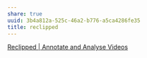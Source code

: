 ```yaml
---
share: true
uuid: 3b4a812a-525c-46a2-b776-a5ca4286fe35
title: reclipped
---
```

[Reclipped | Annotate and Analyse Videos](https://www.reclipped.com/)